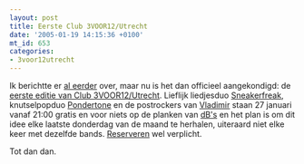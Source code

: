 ```yaml
---
layout: post
title: Eerste Club 3VOOR12/Utrecht
date: '2005-01-19 14:15:36 +0100'
mt_id: 653
categories:
- 3voor12utrecht
---
```

Ik berichtte er <a href="/2005/01/club-3voor12utr.html">al eerder</a> over, maar nu is het dan officieel aangekondigd: de <a href="http://3voor12.vpro.nl/artikelen/artikel/40660166">eerste editie van Club 3VOOR12/Utrecht</a>. Lieflijk liedjesduo <a href="http://www.sneakerfreak.nl/">Sneakerfreak</a>, knutselpopduo <a href="http://www.pondertone.com/">Pondertone</a> en de postrockers van <a href="http://www.vladimir-web.com/">Vladimir</a> staan 27 januari vanaf 21:00 gratis en voor niets op de planken van <a href="http://www.dbstudio.nl/">dB's</a> en het plan is om dit idee elke laatste donderdag van de maand te herhalen, uiteraard niet elke keer met dezelfde bands. <a href="mailto:3voor12@zomp.nl">Reserveren</a> wel verplicht.

Tot dan dan.
